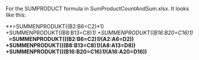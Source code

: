 For the SUMPRODUCT formula in SumProductCountAndSum.xlsx. 
It looks like this:

**=SUMMENPRODUKT((B2:B6=C2)*1)
+SUMMENPRODUKT((B8:B13=C8)*1)
+SUMMENPRODUKT((B16:B20=C16)*1)**
  
**=SUMMENPRODUKT(((B2:B6=C2)*1)*(A2:A6=D2))
+SUMMENPRODUKT(((B8:B13=C8)*1)*(A8:A13=D8))
+SUMMENPRODUKT(((B16:B20=C16)*1)*(A16:A20=D16))**
